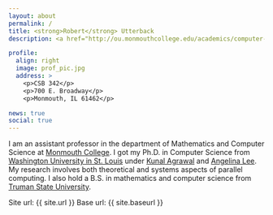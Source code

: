 ```yaml
---
layout: about
permalink: /
title: <strong>Robert</strong> Utterback
description: <a href="http://ou.monmouthcollege.edu/academics/computer-science">Department of Mathematics and Computer Science</a> | <a href="http://www.monmouthcollege.edu">Monmouth College</a>

profile:
  align: right
  image: prof_pic.jpg
  address: >
    <p>CSB 342</p>
    <p>700 E. Broadway</p>
    <p>Monmouth, IL 61462</p>

news: true
social: true
---
```


I am an assistant professor in the department of Mathematics and
Computer Science at [Monmouth College](http://www.monmouthcollege.edu). I got my Ph.D. in Computer
Science from [Washington University in St. Louis](http://www.wustl.edu)
under [Kunal Agrawal](http://www.cse.wustl.edu/~kunal/) and [Angelina Lee](http://www.cse.wustl.edu/~angelee/). My research involves
both theoretical and systems aspects of parallel computing. I also
hold a B.S. in mathematics and computer science
from [Truman State University](http://www.truman.edu).


Site url: {{ site.url }}
Base url: {{ site.baseurl }}
